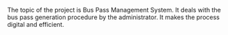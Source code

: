 The topic of the project is Bus Pass Management System.
It deals with the bus pass generation procedure by the administrator.
It makes the process digital and efficient.
